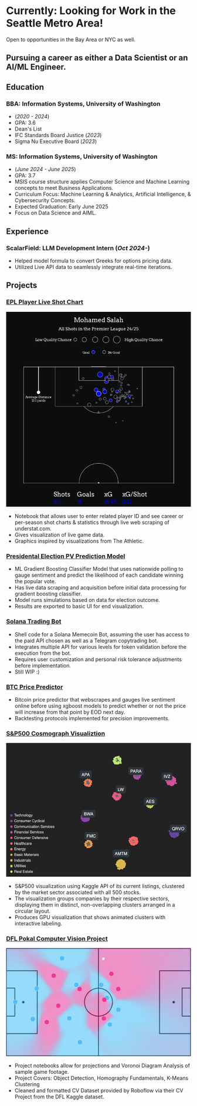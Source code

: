 # Currently: Looking for Work in the Seattle Metro Area!
Open to opportunities in the Bay Area or NYC as well.

## Pursuing a career as either a Data Scientist or an AI/ML Engineer. 

## Education

### BBA: Information Systems, University of Washington
- (_2020 - 2024_)
- GPA: 3.6
- Dean's List
- IFC Standards Board Justice (_2023_)
- Sigma Nu Executive Board (_2023_)

### MS: Information Systems, University of Washington 
- (_June 2024 - June 2025_)
- GPA: 3.7
- MSIS course structure  applies Computer Science and Machine Learning concepts to meet Business Applications.
- Curriculum Focus: Machine Learning & Analytics, Artificial Intelligence, & Cybersecurity Concepts.
- Expected Graduation: Early June 2025
- Focus on Data Science and AIML.

## Experience
### ScalarField: LLM Development Intern (_Oct 2024-_)
- Helped model formula to convert Greeks for options pricing data.
- Utilized Live API data to seamlessly integrate real-time iterations.

## Projects
### [EPL Player Live Shot Chart](https://github.com/mykldggn/EPLPlayerShotChart)
![Example Output](/assets/img/miscsalahoutput25.png)
- Notebook that allows user to enter related player ID and see career or per-season shot charts & statistics through live web scraping of understat.com.
- Gives visualization of live game data.
- Graphics inspired by visualizations from The Athletic.

### [Presidental Election PV Prediction Model](https://github.com/mykldggn/ElectionPredictionModel)
- ML Gradient Boosting Classifier Model that uses nationwide polling to gauge sentiment and predict the likelihood of each candidate winning the popular vote.
- Has live data scraping and acquisition before initial data processing for gradient boosting classifier.
- Model runs simulations based on data for election outcome.
- Results are exported to basic UI for end visualization.

### [Solana Trading Bot](https://github.com/mykldggn/SolanaBOT)
- Shell code for a Solana Memecoin Bot, assuming the user has access to the paid API chosen as well as a Telegram copytrading bot.
- Integrates multiple API for various levels for token validation before the execution from the bot. 
- Requires user customization and personal risk tolerance adjustments before implementation.
- Still WIP :)

### [BTC Price Predictor](https://github.com/mykldggn/BTCPricePredictor)
- Bitcoin price predictor that webscrapes and gauges live sentiment online before using xgboost models to predict whether or not the price will increase from that point by EOD next day.
- Backtesting protocols implemented for precision improvements.

### [S&P500 Cosmograph Visualiztion](https://github.com/mykldggn/S-P500_Cosmograph)
![Example Project](/assets/img/SNPcosmo.png)
- S&P500 visualization using Kaggle API of its current listings, clustered by the market sector associated with all 500 stocks.
- The visualization groups companies by their respective sectors, displaying them in distinct, non-overlapping clusters arranged in a circular layout.
- Produces GPU visualization that shows animated clusters with interactive labeling.

### [DFL Pokal Computer Vision Project](https://github.com/mykldggn/SoccerCVProj1)
![Example Output](/assets/img/voronoi.png)
- Project notebooks allow for projections and Voronoi Diagram Analysis of sample game footage.
- Project Covers: Object Detection, Homography Fundamentals, K-Means Clustering
- Cleaned and formatted CV Dataset provided by Roboflow via their CV Project from the DFL Kaggle dataset.
